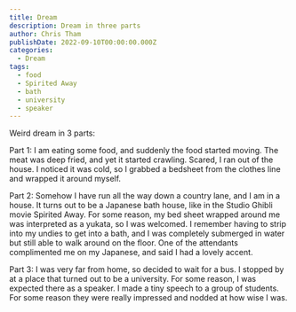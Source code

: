 ```yaml
---
title: Dream
description: Dream in three parts
author: Chris Tham
publishDate: 2022-09-10T00:00:00.000Z
categories:
  - Dream
tags:
  - food
  - Spirited Away
  - bath
  - university
  - speaker
---
```


Weird dream in 3 parts:

Part 1: I am eating some food, and suddenly the food started moving. The meat was deep fried, and yet it started crawling. Scared, I ran out of the house. I noticed it was cold, so I grabbed a bedsheet from the clothes line and wrapped it around myself.

Part 2: Somehow I have run all the way down a country lane, and I am in a house. It turns out to be a Japanese bath house, like in the Studio Ghibli movie Spirited Away. For some reason, my bed sheet wrapped around me was interpreted as a yukata, so I was welcomed. I remember having to strip into my undies to get into a bath, and I was completely submerged in water but still able to walk around on the floor. One of the attendants complimented me on my Japanese, and said I had a lovely accent.

Part 3: I was very far from home, so decided to wait for a bus. I stopped by at a place that turned out to be a university. For some reason, I was expected there as a speaker. I made a tiny speech to a group of students. For some reason they were really impressed and nodded at how wise I was.
